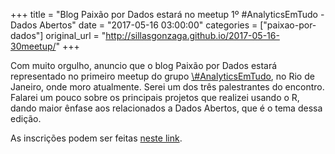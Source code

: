 +++
title = "Blog Paixão por Dados estará no meetup 1º #AnalyticsEmTudo - Dados Abertos"
date = "2017-05-16 03:00:00"
categories = ["paixao-por-dados"]
original_url = "http://sillasgonzaga.github.io/2017-05-16-30meetup/"
+++

<article class="blog-post">
<p>
Com muito orgulho, anuncio que o blog Paixão por Dados estará
representado no primeiro meetup do grupo
<a href="https://www.meetup.com/analyticsemtudo/">\#AnalyticsEmTudo</a>,
no Rio de Janeiro, onde moro atualmente. Serei um dos três palestrantes
do encontro. Falarei um pouco sobre os principais projetos que realizei
usando o R, dando maior ênfase aos relacionados a Dados Abertos, que é o
tema dessa edição.
</p>
<p>
As inscrições podem ser feitas
<a href="https://www.meetup.com/analyticsemtudo/events/237456649/">neste
link</a>.
</p>
</article>

